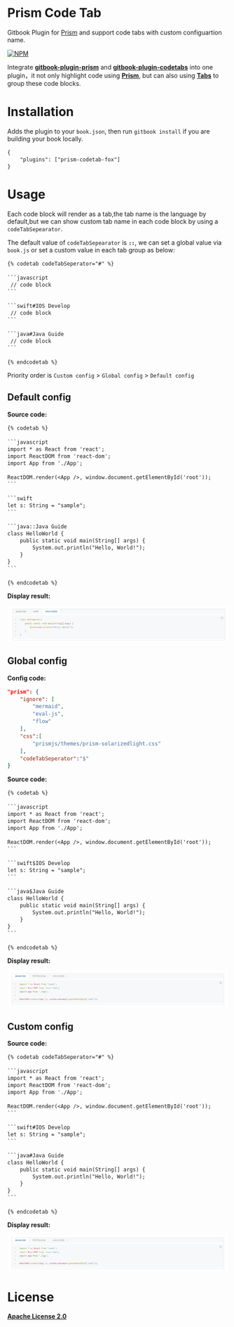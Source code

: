 # Prism Code Tab

Gitbook Plugin for [Prism](http://prismjs.com/) and support code tabs with custom configuartion name.

[![NPM](http://img.shields.io/npm/v/gitbook-plugin-prism.svg?style=flat-square&label=npm)](https://www.npmjs.com/package/gitbook-plugin-prism)

Integrate [**gitbook-plugin-prism**](https://github.com/gaearon/gitbook-plugin-prism) and [**gitbook-plugin-codetabs**](https://github.com/GitbookIO/plugin-codetabs) into one plugin，it not only highlight code using [**Prism**](http://prismjs.com/), but can also using [**Tabs**](https://www.w3schools.com/w3css/w3css_tabulators.asp) to group these code blocks.

# Installation

Adds the plugin to your `book.json`, then run `gitbook install` if you are building your book locally.

```
{
    "plugins": ["prism-codetab-fox"]
}
```

# Usage

Each code block will render as a tab,the tab name is the language by default,but we can show custom tab name in each code block by using a `codeTabSepearator`.

The default value of `codeTabSepearator` is **`::`**, we can set a global value via `book.js` or set a custom value in each tab group as below:

```
{% codetab codeTabSeperator="#" %}

​```javascript
 // code block
​```

​```swift#IOS Develop
 // code block
​```

​```java#Java Guide
 // code block
​```

{% endcodetab %}
```

Priority order is `Custom config` > `Global config` > `Default config`

## Default config

**Source code:**

```
{% codetab %}

​```javascript
import * as React from 'react';
import ReactDOM from 'react-dom';
import App from './App';

ReactDOM.render(<App />, window.document.getElementById('root'));
​```

​```swift
let s: String = "sample";
​```

​```java::Java Guide
class HelloWorld {
    public static void main(String[] args) {
        System.out.println("Hello, World!"); 
    }
}
​```

{% endcodetab %}
```

**Display result:**

![Highlight code tabs with prism](preview1.png "Highlight code tabs with prism")

## Global config

**Config code:**

```json
"prism": {
    "ignore": [
        "mermaid",
        "eval-js",
        "flow"
    ],
    "css":[
        "prismjs/themes/prism-solarizedlight.css"	
    ],
    "codeTabSeperator":"$"
}
```

**Source code:**

```
{% codetab %}

​```javascript
import * as React from 'react';
import ReactDOM from 'react-dom';
import App from './App';

ReactDOM.render(<App />, window.document.getElementById('root'));
​```

​```swift$IOS Develop
let s: String = "sample";
​```

​```java$Java Guide
class HelloWorld {
    public static void main(String[] args) {
        System.out.println("Hello, World!"); 
    }
}
​```

{% endcodetab %}
```

**Display result:**

![Highlight code tabs with prism](preview2.png "Highlight code tabs with prism")

## Custom config

**Source code:**

```
{% codetab codeTabSeperator="#" %}

​```javascript
import * as React from 'react';
import ReactDOM from 'react-dom';
import App from './App';

ReactDOM.render(<App />, window.document.getElementById('root'));
​```

​```swift#IOS Develop
let s: String = "sample";
​```

​```java#Java Guide
class HelloWorld {
    public static void main(String[] args) {
        System.out.println("Hello, World!"); 
    }
}
​```

{% endcodetab %}
```

**Display result:**

![Highlight code tabs with prism](preview2.png "Highlight code tabs with prism")

# License

[**Apache License 2.0**](https://www.apache.org/licenses/LICENSE-2.0)